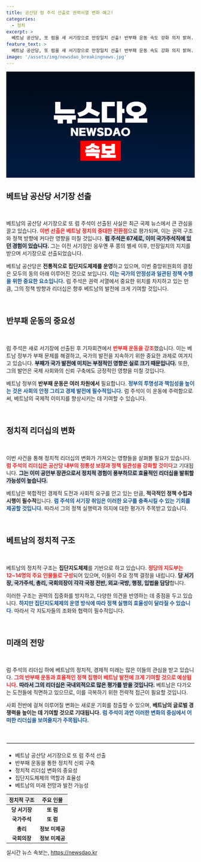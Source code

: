 ```yaml
---
title: 공산당 럼 주석 선출로 권력서열 변화 예고!
categories:
  - 정치
excerpt: >
  베트남 공산당, 또 럼을 새 서기장으로 만장일치 선출! 반부패 운동 속도 강화 의지 밝혀. 그는 주석직 겸임 여부는 미정. 변화의 물결 속, 베트남 정치의 향방은? 클릭하여 자세히 확인하세요!
feature_text: >
  베트남 공산당, 또 럼을 새 서기장으로 만장일치 선출! 반부패 운동 속도 강화 의지 밝혀. 그는 주석직 겸임 여부는 미정. 변화의 물결 속, 베트남 정치의 향방은? 클릭하여 자세히 확인하세요!
image: '/assets/img/newsdao_breakingnews.jpg'
---
```


<p><img src="/assets/img/newsdao_breakingnews.jpg" alt="cryptoinkorea 속보" /></p>

<h2 data-ke-size="size26">베트남 공산당 서기장 선출</h2>

<p data-ke-size="size16">&nbsp;</p>

<p>베트남의 공산당 서기장으로 또 럼 주석이 선출된 사실은 최근 국제 뉴스에서 큰 관심을 끌고 있습니다. <b><span style="color: #ee2323;">이번 선출은 베트남 정치의 중대한 전환점</span></b>으로 평가되며, 이는 권력 구조와 정책 방향에 커다란 영향을 미칠 것입니다. <b><span style="background-color: #21538527;">럼 주석은 67세로, 이미 국가주석직에 있던 경험이 있습니다.</span></b> 그는 이전 서기장인 응우옌 푸 쫑의 별세 이후, 만장일치의 지지를 받으며 서기장으로 선출되었습니다.</p>

<p>베트남 공산당은 <b>전통적으로 집단지도체제를 운영</b>하고 있으며, 이번 중앙위원회의 결정은 모두의 동의 아래 이루어진 것으로 보입니다. <b><span style="color: #1a5490;">이는 국가의 안정성과 일관된 정책 수행을 위한 중요한 요소입니다.</span></b> 럼 주석은 권력 서열에서 중요한 위치를 차지하고 있는 만큼, 그의 정책 방향과 리더십은 향후 베트남의 발전에 크게 기여할 것입니다.</p>

<p data-ke-size="size16">&nbsp;</p>

<h2 data-ke-size="size26">반부패 운동의 중요성</h2>

<p data-ke-size="size16">&nbsp;</p>

<p>럼 주석은 새로 서기장에 선출된 후 기자회견에서 <b><span style="color: #ee2323;">반부패 운동을 강조</span></b>했습니다. 이는 베트남 정부가 부패 문제를 해결하고, 국가의 발전을 지속하기 위한 중요한 과제로 여겨지고 있습니다. <b><span style="background-color: #21538527;">부패가 국가 발전에 미치는 부정적인 영향은 실로 크기 때문입니다.</span></b> 또한, 그의 발언은 국제 사회와의 신뢰 구축에도 긍정적인 영향을 미칠 것입니다.</p>

<p>베트남 정부의 <b>반부패 운동은 여러 차원에서</b> 필요합니다. <b><span style="color: #1a5490;">정부의 투명성과 책임성을 높이는 것은 사회의 안정 그리고 경제 발전에 필수적입니다.</span></b> 럼 주석이 이 운동에 주력함으로써, 베트남의 국제적 이미지를 향상시키는 데 기여할 수 있습니다.</p>

<p data-ke-size="size16">&nbsp;</p>

<h2 data-ke-size="size26">정치적 리더십의 변화</h2>

<p data-ke-size="size16">&nbsp;</p>

<p>이번 사건을 통해 정치적 리더십의 변화가 가져오는 영향들을 살펴볼 필요가 있습니다. <b><span style="color: #ee2323;">럼 주석의 리더십은 공산당 내부의 정통성 보장과 정책 일관성을 강화할 것이다</span></b>고 기대됩니다. <b><span style="background-color: #21538527;">그는 이미 공안부 장관으로서 정치적 경험이 풍부하므로 효율적인 리더십을 발휘할 가능성이 높습니다.</span></b></p>

<p>베트남은 복합적인 경제적 도전과 사회적 요구를 안고 있는 만큼, <b>적극적인 정책 수립과 시행이 필수적</b>입니다. <b><span style="color: #1a5490;">럼 주석의 서기장 취임은 이러한 요구를 충족시킬 수 있는 기회를 제공할 것입니다.</span></b> 따라서 그의 정책 실행력과 의지에 대한 평가가 주목받고 있습니다.</p>

<p data-ke-size="size16">&nbsp;</p>

<h2 data-ke-size="size26">베트남의 정치적 구조</h2>

<p data-ke-size="size16">&nbsp;</p>

<p>베트남의 정치적 구조는 <b>집단지도체제</b>를 기반으로 하고 있습니다. <b><span style="color: #ee2323;">정당의 지도부는 12~14명의 주요 인물들로 구성</span></b>되어 있으며, 이들이 주요 정책 결정을 내립니다. <b><span style="background-color: #21538527;">당 서기장, 국가주석, 총리, 국회의장이 각각 국정 전반, 외교·국방, 행정, 입법을 담당</span></b>합니다.</p>

<p>이러한 구조는 권력의 집중화를 방지하고, 다양한 의견을 반영하는 데 중점을 두고 있습니다. <b><span style="color: #1a5490;">하지만 집단지도체제의 운영 방식에 따라 정책 실행의 효율성이 달라질 수 있습니다.</span></b> 따라서 각 지도자들의 조화와 협력이 필수적입니다.</p>

<p data-ke-size="size16">&nbsp;</p>

<h2 data-ke-size="size26">미래의 전망</h2>

<p data-ke-size="size16">&nbsp;</p>

<p>럼 주석의 리더십 하에 베트남의 정치적, 경제적 미래는 많은 이들의 관심을 받고 있습니다. <b><span style="color: #ee2323;">그의 반부패 운동과 효율적인 정책 집행이 베트남 발전에 크게 기여할 것으로 예상됩니다.</span></b> <b><span style="background-color: #21538527;">따라서 그의 리더십은 국내외적으로 많은 평가를 받을 것입니다.</span></b> 베트남은 다가오는 도전들에 직면하고 있으므로, 이를 극복하기 위한 전략적 접근이 필요할 것입니다.</p>

<p>사회 전반에 걸쳐 이루어질 변화는 새로운 기회를 창출할 수 있으며, <b>베트남의 글로벌 경쟁력을 높이는 데 기여할 것으로 기대됩니다.</b> <b><span style="color: #1a5490;">럼 주석이 과연 이러한 변화의 중심에서 어떠한 리더십을 보여줄지가 주목됩니다.</span></b></p>

<p data-ke-size="size16">&nbsp;</p>

<hr style="border: 1px solid #ddd; margin: 20px 0;">

<ul>
    <li>베트남 공산당 서기장으로 또 럼 주석 선출</li>
    <li>반부패 운동을 통한 정치적 신뢰 구축</li>
    <li>정치적 리더십 변화의 중요성</li>
    <li>집단지도체제의 역할과 효율성</li>
    <li>베트남의 미래 전망과 발전 가능성</li>
</ul>

<table style="width: 100%; border-collapse: collapse;">
    <thead>
        <tr style="background-color: #f2f2f2;">
            <th style="text-align: center;"><b>정치적 구조</b></th>
            <th style="text-align: center;"><b>주요 인물</b></th>
        </tr>
    </thead>
    <tbody>
        <tr>
            <td style="text-align: center; height: 17px;"><b>당 서기장</b></td>
            <td style="text-align: center; height: 17px;"><b>또 럼</b></td>
        </tr>
        <tr>
            <td style="text-align: center; height: 17px;"><b>국가주석</b></td>
            <td style="text-align: center; height: 17px;"><b>또 럼</b></td>
        </tr>
        <tr>
            <td style="text-align: center; height: 17px;"><b>총리</b></td>
            <td style="text-align: center; height: 17px;"><b>정보 미제공</b></td>
        </tr>
        <tr>
            <td style="text-align: center; height: 17px;"><b>국회의장</b></td>
            <td style="text-align: center; height: 17px;"><b>정보 미제공</b></td>
        </tr>
    </tbody>
</table>
실시간 뉴스 속보는, <a href="https://newsdao.kr" rel="dofollow">https://newsdao.kr</a>



